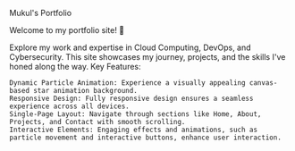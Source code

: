 Mukul's Portfolio

Welcome to my portfolio site! 🌟

Explore my work and expertise in Cloud Computing, DevOps, and Cybersecurity. This site showcases my journey, projects, and the skills I've honed along the way.
Key Features:

    Dynamic Particle Animation: Experience a visually appealing canvas-based star animation background.
    Responsive Design: Fully responsive design ensures a seamless experience across all devices.
    Single-Page Layout: Navigate through sections like Home, About, Projects, and Contact with smooth scrolling.
    Interactive Elements: Engaging effects and animations, such as particle movement and interactive buttons, enhance user interaction.
